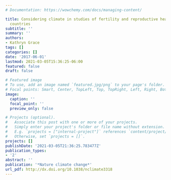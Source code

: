 ```yaml
---
# Documentation: https://wowchemy.com/docs/managing-content/

title: Considering climate in studies of fertility and reproductive health in poor
  countries
subtitle: ''
summary: ''
authors:
- Kathryn Grace
tags: []
categories: []
date: '2017-06-01'
lastmod: 2021-03-05T15:36:25-06:00
featured: false
draft: false

# Featured image
# To use, add an image named `featured.jpg/png` to your page's folder.
# Focal points: Smart, Center, TopLeft, Top, TopRight, Left, Right, BottomLeft, Bottom, BottomRight.
image:
  caption: ''
  focal_point: ''
  preview_only: false

# Projects (optional).
#   Associate this post with one or more of your projects.
#   Simply enter your project's folder or file name without extension.
#   E.g. `projects = ["internal-project"]` references `content/project/deep-learning/index.md`.
#   Otherwise, set `projects = []`.
projects: []
publishDate: '2021-03-05T21:36:25.783477Z'
publication_types:
- '2'
abstract: ''
publication: '*Nature climate change*'
url_pdf: http://dx.doi.org/10.1038/nclimate3318
---
```

